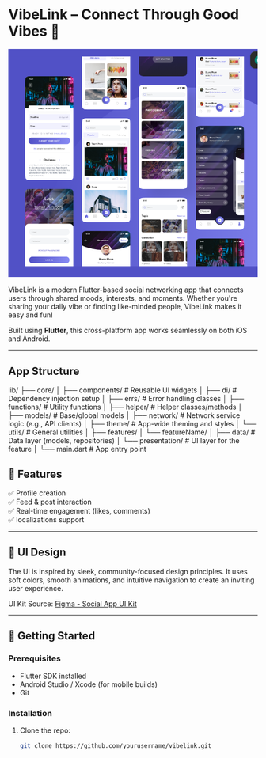 # VibeLink – Connect Through Good Vibes 🌟

![alt text](assets/imgs/image.png)

VibeLink is a modern Flutter-based social networking app that connects users through shared moods, interests, and moments. Whether you're sharing your daily vibe or finding like-minded people, VibeLink makes it easy and fun!

Built using **Flutter**, this cross-platform app works seamlessly on both iOS and Android.

---

## App Structure

lib/
├── core/
│ ├── components/ # Reusable UI widgets
│ ├── di/ # Dependency injection setup
│ ├── errs/ # Error handling classes
│ ├── functions/ # Utility functions
│ ├── helper/ # Helper classes/methods
│ ├── models/ # Base/global models
│ ├── network/ # Network service logic (e.g., API clients)
│ ├── theme/ # App-wide theming and styles
│ └── utils/ # General utilities
│
├── features/
│ └── featureName/
│ ├── data/ # Data layer (models, repositories)
│ └── presentation/ # UI layer for the feature
│
└── main.dart # App entry point


## 🔧 Features

✅ Profile creation  
✅ Feed & post interaction  
✅ Real-time engagement (likes, comments)  
✅ localizations support

---

## 🎨 UI Design

The UI is inspired by sleek, community-focused design principles. It uses soft colors, smooth animations, and intuitive navigation to create an inviting user experience.

UI Kit Source: [Figma - Social App UI Kit](https://www.figma.com/design/RptfnnQ1f6nFrvzd1G300w/Social-App---Free-UI-Kit-%F0%9F%93%B1--Community-?node-id=16-1837&p=f&t=NWI5GHXrNhkSES0A-0)

---

## 🚀 Getting Started

### Prerequisites

- Flutter SDK installed
- Android Studio / Xcode (for mobile builds)
- Git

### Installation

1. Clone the repo:
   ```bash
   git clone https://github.com/yourusername/vibelink.git
   ```
